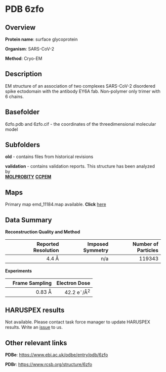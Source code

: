 # PDB 6zfo

## Overview

**Protein name**: surface glycoprotein

**Organism**: SARS-CoV-2

**Method**: Cryo-EM

## Description

EM structure of an association of two complexes SARS-CoV-2 disordered spike ectodomain with the antibody EY6A fab. Non-polymer only trimer with 6 chains. 

## Basefolder

6zfo.pdb and 6zfo.cif - the coordinates of the threedimensional molecular model

## Subfolders



**old** - contains files from historical revisions

**validation** - contains validation reports. This structure has been analyzed by <br>  [**MOLPROBITY**](https://github.com/thorn-lab/coronavirus_structural_task_force/tree/master/pdb/surface_glycoprotein/SARS-CoV-2/6zfo/validation/molprobity)   [**CCPEM**](https://github.com/thorn-lab/coronavirus_structural_task_force/tree/master/pdb/surface_glycoprotein/SARS-CoV-2/6zfo/validation/ccpem-validation)



## Maps

Primary map emd_11184.map available. **Click** [here](http://ftp.wwpdb.org/pub/emdb/structures/EMD-11184/map/) 

## Data Summary
**Reconstruction Quality and Method**

|   | Reported Resolution | Imposed Symmetry | Number of Particles |
|---|-------------:|----------------:|--------------:|
|   |4.4 Å|n/a|119343|

**Experiments**

|   | Frame Sampling | Electron Dose |
|---|-------------:|----------------:|
|   |0.83 Å|42.2 e<sup>-</sup>/Å<sup>2</sup>|

## HARUSPEX results

Not available. Please contact task force manager to update HARUSPEX results. Write an [issue](https://github.com/thorn-lab/coronavirus_structural_task_force/issues) to us.

## Other relevant links 
**PDBe**:  https://www.ebi.ac.uk/pdbe/entry/pdb/6zfo
 
**PDBr**: https://www.rcsb.org/structure/6zfo 
